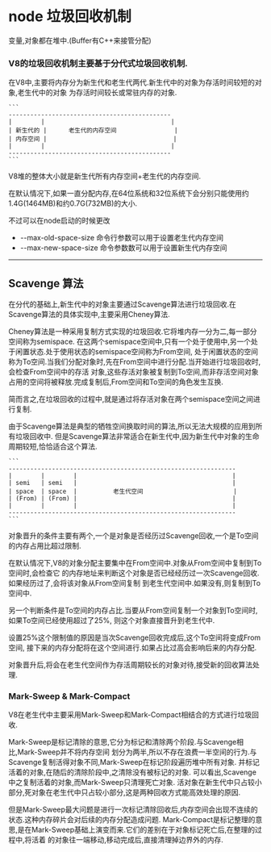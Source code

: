 # node 垃圾回收机制

变量,对象都在堆中.(Buffer有C++来接管分配)

### V8的垃圾回收机制主要基于分代式垃圾回收机制.

在V8中,主要将内存分为新生代和老生代两代.新生代中的对象为存活时间较短的对象,老生代中的对象
为存活时间较长或常驻内存的对象.

    ```
    ---------------------------------------------
    |        |                                   |
    | 新生代的 |      老生代的内存空间                |
    | 内存空间 |                                   |
    |        |                                   |
    ---------------------------------------------
    ```

V8堆的整体大小就是新生代所有内存空间+老生代的内存空间.

在默认情况下,如果一直分配内存,在64位系统和32位系统下会分别只能使用约1.4G(1464MB)和约0.7G(732MB)的大小.

不过可以在node启动的时候更改

 * --max-old-space-size 命令行参数可以用于设置老生代内存空间
 * --max-new-space-size 命令参数数可以用于设置新生代内存空间


<hr/>

## Scavenge 算法

在分代的基础上,新生代中的对象主要通过Scavenge算法进行垃圾回收.在Scavenge算法的具体实现中,主要采用Cheney算法.

Cheney算法是一种采用复制方式实现的垃圾回收.它将堆内存一分为二,每一部分空间称为semispace.
在这两个semispace空间中,只有一个处于使用中,另一个处于闲置状态.处于使用状态的semispace空间称为From空间,
处于闲置状态的空间称为To空间.当我们分配对象时,先在From空间中进行分配.当开始进行垃圾回收时,会检查From空间中的存活
对象,这些存活对象被复制到To空间,而非存活空间对象占用的空间将被释放.完成复制后,From空间和To空间的角色发生互换.

简而言之,在垃圾回收的过程中,就是通过将存活对象在两个semispace空间之间进行复制.

由于Scavenge算法是典型的牺牲空间换取时间的算法,所以无法大规模的应用到所有垃圾回收中.
但是Scavenge算法非常适合在新生代中,因为新生代中对象的生命周期较短,恰恰适合这个算法.

    ```
    ---------------------------------------------------------------
    |        |        |                                           |
    | semi   | semi   |                                           |
    | space  | space  |          老生代空间                         |
    | (From) | (From) |                                           |
    |        |        |                                           |
    ---------------------------------------------------------------
    ```

对象晋升的条件主要有两个,一个是对象是否经历过Scavenge回收,一个是To空间的内存占用比超过限制.

在默认情况下,V8的对象分配主要集中在From空间中.对象从From空间中复制到To空间时,会检查它
的内存地址来判断这个对象是否已经经历过一次Scavenge回收.如果经历过了,会将该对象从From空间复制
到老生代空间中.如果没有,则复制到To空间中.

另一个判断条件是To空间的内存占比.当要从From空间复制一个对象到To空间时,如果To空间已经使用超过了25%,
则这个对象直接晋升到老生代中.

设置25%这个限制值的原因是当次Scavenge回收完成后,这个To空间将变成From空间,
接下来的内存分配将在这个空间进行.如果占比过高会影响后来的内存分配.

对象晋升后,将会在老生代空间作为存活周期较长的对象对待,接受新的回收算法处理.

### Mark-Sweep & Mark-Compact

V8在老生代中主要采用Mark-Sweep和Mark-Compact相结合的方式进行垃圾回收.

Mark-Sweep是标记清除的意思,它分为标记和清除两个阶段.与Scavenge相比,Mark-Sweep并不将内存空间
划分为两半,所以不存在浪费一半空间的行为.与Scavenge复制活得对象不同,Mark-Sweep在标记阶段遍历堆中所有对象.
并标记活着的对象,在随后的清除阶段中,之清除没有被标记的对象.
可以看出,Scavenge中之复制活着的对象,而Mark-Sweep只清理死亡对象.
活对象在新生代中只占较小部分,死对象在老生代中只占较小部分,这是两种回收方式能高效处理的原因.

但是Mark-Sweep最大问题是进行一次标记清除回收后,内存空间会出现不连续的状态.这种内存碎片会对后续的内存分配造成问题.
Mark-Compact是标记整理的意思,是在Mark-Sweep基础上演变而来.它们的差别在于对象标记死亡后,在整理的过程中,将活着
的对象往一端移动,移动完成后,直接清理掉边界外的内存.
